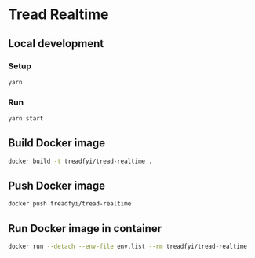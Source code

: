 # Tread Realtime

## Local development

### Setup

```sh
yarn
```

### Run

```sh
yarn start
```

## Build Docker image

```sh
docker build -t treadfyi/tread-realtime .
```

## Push Docker image

```sh
docker push treadfyi/tread-realtime
```

## Run Docker image in container

```sh
docker run --detach --env-file env.list --rm treadfyi/tread-realtime
```
